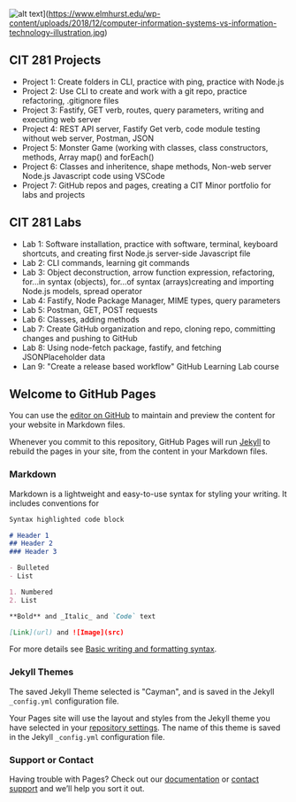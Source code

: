 ![alt text](http://url/to/img.png)](https://www.elmhurst.edu/wp-content/uploads/2018/12/computer-information-systems-vs-information-technology-illustration.jpg)

## CIT 281 Projects
- Project 1: Create folders in CLI, practice with ping, practice with Node.js
- Project 2: Use CLI to create and work with a git repo, practice refactoring, .gitignore files
- Project 3: Fastify, GET verb, routes, query parameters, writing and executing web server
- Project 4: REST API server, Fastify Get verb, code module testing without web server, Postman, JSON
- Project 5: Monster Game (working with classes, class constructors, methods, Array map() and forEach()
- Project 6: Classes and inheritence, shape methods, Non-web server Node.js Javascript code using VSCode
- Project 7: GitHub repos and pages, creating a CIT Minor portfolio for labs and projects

## CIT 281 Labs
- Lab 1: Software installation, practice with software, terminal, keyboard shortcuts, and creating first Node.js server-side Javascript file
- Lab 2: CLI commands, learning git commands
- Lab 3: Object deconstruction, arrow function expression, refactoring, for...in syntax (objects), for...of syntax (arrays)creating and importing Node.js models, spread operator
- Lab 4: Fastify, Node Package Manager, MIME types, query parameters
- Lab 5: Postman, GET, POST requests
- Lab 6: Classes, adding methods
- Lab 7: Create GitHub organization and repo, cloning repo, committing changes and pushing to GitHub
- Lab 8: Using node-fetch package, fastify, and fetching JSONPlaceholder data
- Lan 9: "Create a release based workflow" GitHub Learning Lab course

## Welcome to GitHub Pages

You can use the [editor on GitHub](https://github.com/CIT-daniellemendoza/daniellemendoza.github.io/edit/main/README.md) to maintain and preview the content for your website in Markdown files.

Whenever you commit to this repository, GitHub Pages will run [Jekyll](https://jekyllrb.com/) to rebuild the pages in your site, from the content in your Markdown files.

### Markdown

Markdown is a lightweight and easy-to-use syntax for styling your writing. It includes conventions for

```markdown
Syntax highlighted code block

# Header 1
## Header 2
### Header 3

- Bulleted
- List

1. Numbered
2. List

**Bold** and _Italic_ and `Code` text

[Link](url) and ![Image](src)
```

For more details see [Basic writing and formatting syntax](https://docs.github.com/en/github/writing-on-github/getting-started-with-writing-and-formatting-on-github/basic-writing-and-formatting-syntax).

### Jekyll Themes
The saved Jekyll Theme selected is "Cayman", and is saved in the Jekyll `_config.yml` configuration file. 

Your Pages site will use the layout and styles from the Jekyll theme you have selected in your [repository settings](https://github.com/CIT-daniellemendoza/daniellemendoza.github.io/settings/pages). The name of this theme is saved in the Jekyll `_config.yml` configuration file.

### Support or Contact

Having trouble with Pages? Check out our [documentation](https://docs.github.com/categories/github-pages-basics/) or [contact support](https://support.github.com/contact) and we’ll help you sort it out.
